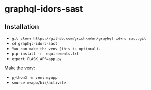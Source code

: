 # graphql-idors-sast

## Installation

- ```git clone https://github.com/grishxnder/graphql-idors-sast.git```
- ```cd graphql-idors-sast```
- ```You can make the venv (this is optional).```
- ```pip install -r requirements.txt```
- ```export FLASK_APP=app.py```
  
Make the venv:
- ```python3 -m venv myapp```
- ```source myapp/bin/activate```
